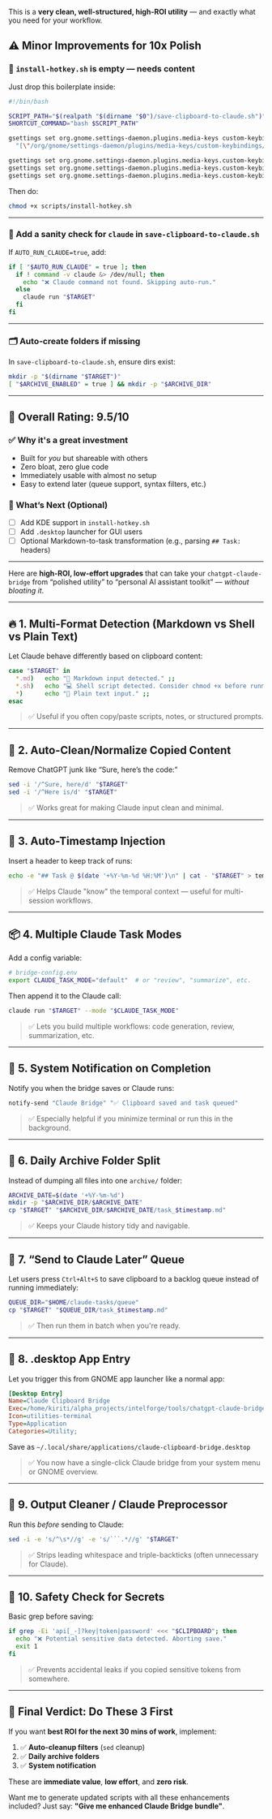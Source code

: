 This is a **very clean, well-structured, high-ROI utility** — and exactly what you need for your workflow.


## ⚠️ Minor Improvements for 10x Polish

### 🔧 `install-hotkey.sh` is empty — needs content

Just drop this boilerplate inside:

```bash
#!/bin/bash

SCRIPT_PATH="$(realpath "$(dirname "$0")/save-clipboard-to-claude.sh")"
SHORTCUT_COMMAND="bash $SCRIPT_PATH"

gsettings set org.gnome.settings-daemon.plugins.media-keys custom-keybindings \
  "[\"/org/gnome/settings-daemon/plugins/media-keys/custom-keybindings/custom0/\"]"

gsettings set org.gnome.settings-daemon.plugins.media-keys.custom-keybinding:/org/gnome/settings-daemon/plugins/media-keys/custom-keybindings/custom0/ name "'Claude Bridge'"
gsettings set org.gnome.settings-daemon.plugins.media-keys.custom-keybinding:/org/gnome/settings-daemon/plugins/media-keys/custom-keybindings/custom0/ command "'$SHORTCUT_COMMAND'"
gsettings set org.gnome.settings-daemon.plugins.media-keys.custom-keybinding:/org/gnome/settings-daemon/plugins/media-keys/custom-keybindings/custom0/ binding "'<Ctrl><Alt>c'"
```

Then do:

```bash
chmod +x scripts/install-hotkey.sh
```

---

### 🧪 Add a sanity check for `claude` in `save-clipboard-to-claude.sh`

If `AUTO_RUN_CLAUDE=true`, add:

```bash
if [ "$AUTO_RUN_CLAUDE" = true ]; then
  if ! command -v claude &> /dev/null; then
    echo "❌ Claude command not found. Skipping auto-run."
  else
    claude run "$TARGET"
  fi
fi
```

---

### 🗂 Auto-create folders if missing

In `save-clipboard-to-claude.sh`, ensure dirs exist:

```bash
mkdir -p "$(dirname "$TARGET")"
[ "$ARCHIVE_ENABLED" = true ] && mkdir -p "$ARCHIVE_DIR"
```

---

## 🧠 Overall Rating: **9.5/10**

### ✅ Why it's a **great investment**

* Built for *you* but shareable with others
* Zero bloat, zero glue code
* Immediately usable with almost no setup
* Easy to extend later (queue support, syntax filters, etc.)

### 🚀 What’s Next (Optional)

* [ ] Add KDE support in `install-hotkey.sh`
* [ ] Add `.desktop` launcher for GUI users
* [ ] Optional Markdown-to-task transformation (e.g., parsing `## Task:` headers)

---

Here are **high-ROI, low-effort upgrades** that can take your `chatgpt-claude-bridge` from “polished utility” to “personal AI assistant toolkit” — *without bloating it*.

---

## 🔥 1. **Multi-Format Detection (Markdown vs Shell vs Plain Text)**

Let Claude behave differently based on clipboard content:

```bash
case "$TARGET" in
  *.md)   echo "📝 Markdown input detected." ;;
  *.sh)   echo "💻 Shell script detected. Consider chmod +x before running." ;;
  *)      echo "📄 Plain text input." ;;
esac
```

> ✅ Useful if you often copy/paste scripts, notes, or structured prompts.

---

## 🔁 2. **Auto-Clean/Normalize Copied Content**

Remove ChatGPT junk like “Sure, here’s the code:”

```bash
sed -i '/^Sure, here/d' "$TARGET"
sed -i '/^Here is/d' "$TARGET"
```

> ✅ Works great for making Claude input clean and minimal.

---

## 📎 3. **Auto-Timestamp Injection**

Insert a header to keep track of runs:

```bash
echo -e "## Task @ $(date '+%Y-%m-%d %H:%M')\n" | cat - "$TARGET" > temp && mv temp "$TARGET"
```

> ✅ Helps Claude "know" the temporal context — useful for multi-session workflows.

---

## 📦 4. **Multiple Claude Task Modes**

Add a config variable:

```bash
# bridge-config.env
export CLAUDE_TASK_MODE="default"  # or "review", "summarize", etc.
```

Then append it to the Claude call:

```bash
claude run "$TARGET" --mode "$CLAUDE_TASK_MODE"
```

> ✅ Lets you build multiple workflows: code generation, review, summarization, etc.

---

## 🔔 5. **System Notification on Completion**

Notify you when the bridge saves or Claude runs:

```bash
notify-send "Claude Bridge" "✅ Clipboard saved and task queued"
```

> ✅ Especially helpful if you minimize terminal or run this in the background.

---

## 📂 6. **Daily Archive Folder Split**

Instead of dumping all files into one `archive/` folder:

```bash
ARCHIVE_DATE=$(date '+%Y-%m-%d')
mkdir -p "$ARCHIVE_DIR/$ARCHIVE_DATE"
cp "$TARGET" "$ARCHIVE_DIR/$ARCHIVE_DATE/task_$timestamp.md"
```

> ✅ Keeps your Claude history tidy and navigable.

---

## 🔀 7. **“Send to Claude Later” Queue**

Let users press `Ctrl+Alt+S` to save clipboard to a backlog queue instead of running immediately:

```bash
QUEUE_DIR="$HOME/claude-tasks/queue"
cp "$TARGET" "$QUEUE_DIR/task_$timestamp.md"
```

> ✅ Then run them in batch when you're ready.

---

## 🧱 8. **.desktop App Entry**

Let you trigger this from GNOME app launcher like a normal app:

```ini
[Desktop Entry]
Name=Claude Clipboard Bridge
Exec=/home/kiriti/alpha_projects/intelforge/tools/chatgpt-claude-bridge/scripts/save-clipboard-to-claude.sh
Icon=utilities-terminal
Type=Application
Categories=Utility;
```

Save as `~/.local/share/applications/claude-clipboard-bridge.desktop`

> ✅ You now have a single-click Claude bridge from your system menu or GNOME overview.

---

## 🧼 9. **Output Cleaner / Claude Preprocessor**

Run this *before* sending to Claude:

````bash
sed -i -e 's/^\s*//g' -e 's/```.*//g' "$TARGET"
````

> ✅ Strips leading whitespace and triple-backticks (often unnecessary for Claude).

---

## 🔐 10. **Safety Check for Secrets**

Basic grep before saving:

```bash
if grep -Ei 'api[_-]?key|token|password' <<< "$CLIPBOARD"; then
  echo "❌ Potential sensitive data detected. Aborting save."
  exit 1
fi
```

> ✅ Prevents accidental leaks if you copied sensitive tokens from somewhere.

---

## 🎯 Final Verdict: Do These 3 First

If you want **best ROI for the next 30 mins of work**, implement:

1. ✅ **Auto-cleanup filters** (`sed` cleanup)
2. ✅ **Daily archive folders**
3. ✅ **System notification**

These are **immediate value**, **low effort**, and **zero risk**.

Want me to generate updated scripts with all these enhancements included? Just say:
**"Give me enhanced Claude Bridge bundle"**.

